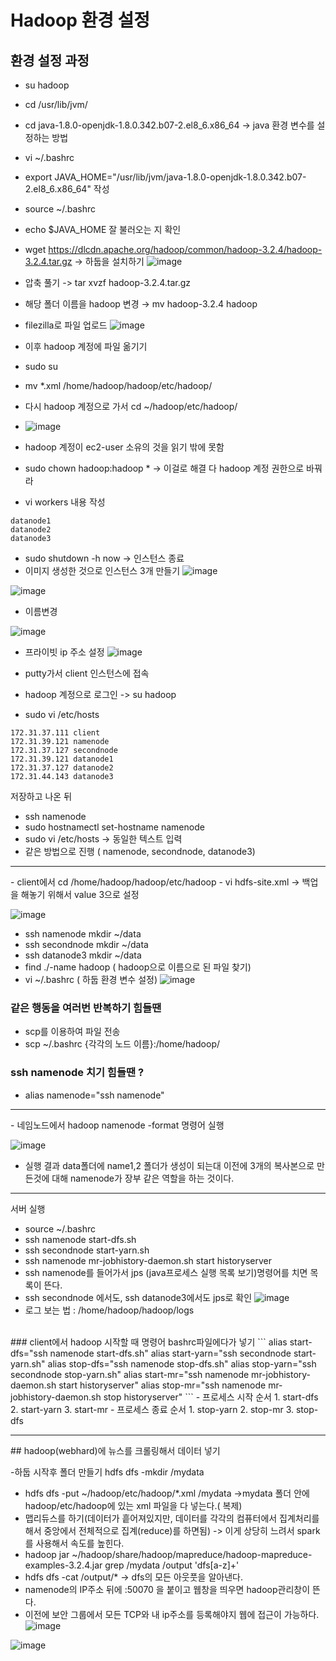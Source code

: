 ﻿# Hadoop 환경 설정

## 환경 설정 과정

- su hadoop
- cd /usr/lib/jvm/
- cd java-1.8.0-openjdk-1.8.0.342.b07-2.el8_6.x86_64 -> java 환경 변수를 설정하는 방법
- vi ~/.bashrc
- export JAVA_HOME="/usr/lib/jvm/java-1.8.0-openjdk-1.8.0.342.b07-2.el8_6.x86_64"  작성
- source ~/.bashrc
- echo $JAVA_HOME 잘 불러오는 지 확인
- wget https://dlcdn.apache.org/hadoop/common/hadoop-3.2.4/hadoop-3.2.4.tar.gz -> 하둡을 설치하기
![image](https://user-images.githubusercontent.com/85923524/186042239-d595d2bb-9528-4cd8-8619-349f331a20fa.png)

- 압축 풀기 -> tar xvzf hadoop-3.2.4.tar.gz
- 해당 폴더 이름을 hadoop 변경 → mv hadoop-3.2.4 hadoop
-  filezilla로 파일 업로드
![image](https://user-images.githubusercontent.com/85923524/186043597-c1a1ee5b-1215-469e-b83f-08fd2c8d2c91.png)

-  이후 hadoop 계정에 파일 옮기기
- sudo su
-  mv *.xml /home/hadoop/hadoop/etc/hadoop/
- 다시 hadoop 계정으로 가서 cd ~/hadoop/etc/hadoop/
- ![image](https://user-images.githubusercontent.com/85923524/186044149-a3b18a4e-fbc4-495c-8800-f78f1d35bc81.png)

- hadoop 계정이 ec2-user 소유의 것을 읽기 밖에 못함
-  sudo chown hadoop:hadoop * -> 이걸로 해결 다 hadoop 계정 권한으로 바꿔라
- vi workers 내용 작성
```
datanode1
datanode2
datanode3
```
- sudo shutdown -h now -> 인스턴스 종료
-  이미지 생성한 것으로 인스턴스 3개 만들기
![image](https://user-images.githubusercontent.com/85923524/186046514-be200261-b6c6-4e8e-b4aa-3d0e8de55e95.png)

![image](https://user-images.githubusercontent.com/85923524/186046601-eb0d2245-78d2-41ee-9cf1-cc0518c0388e.png)
-  이름변경

![image](https://user-images.githubusercontent.com/85923524/186047051-2fab57c0-d7a7-4c58-b671-f44a6c2d2555.png)
- 프라이빗 ip 주소 설정
![image](https://user-images.githubusercontent.com/85923524/186047011-9b23a9d1-2ca9-4fc0-a91d-8ab69977b3f5.png)

- putty가서  client 인스턴스에 접속 
- hadoop 계정으로 로그인 -> su hadoop 
- sudo vi /etc/hosts
```
172.31.37.111 client
172.31.39.121 namenode
172.31.37.127 secondnode
172.31.39.121 datanode1
172.31.37.127 datanode2
172.31.44.143 datanode3
```
저장하고 나온 뒤 

- ssh namenode 
- sudo hostnamectl set-hostname namenode
- sudo vi /etc/hosts -> 동일한 텍스트 입력
- 같은 방법으로 진행 ( namenode, secondnode, datanode3)
<hr/>
- client에서 cd /home/hadoop/hadoop/etc/hadoop
- vi hdfs-site.xml -> 백업을 해놓기 위해서 value 3으로 설정

![image](https://user-images.githubusercontent.com/85923524/186053336-8a04b953-408a-4d17-9152-b59c1efde8fe.png)

- ssh namenode mkdir ~/data
- ssh secondnode mkdir ~/data
- ssh datanode3 mkdir ~/data
- find ./-name hadoop ( hadoop으로 이름으로 된 파일 찾기)
- vi ~/.bashrc ( 하둡 환경 변수 설정)
![image](https://user-images.githubusercontent.com/85923524/186054261-053085f0-8102-4f90-b898-17e02b473673.png)
### 같은 행동을 여러번 반복하기 힘들땐 
- scp를 이용하여 파일 전송
- scp ~/.bashrc {각각의 노드 이름}:/home/hadoop/
### ssh namenode 치기 힘들땐 ?
- alias namenode="ssh namenode"
<hr/>
- 네임노드에서  hadoop namenode -format 명령어 실행   

![image](https://user-images.githubusercontent.com/85923524/186055478-73b8c5d3-2592-4ca9-b833-1e42ec322a22.png)

- 실행 결과 data폴더에 name1,2 폴더가 생성이 되는대 이전에 3개의 복사본으로 만든것에 대해 namenode가 장부 같은 역할을 하는 것이다.

<hr/>

서버 실행
- source ~/.bashrc
- ssh namenode start-dfs.sh
- ssh secondnode start-yarn.sh
- ssh namenode mr-jobhistory-daemon.sh start historyserver
- ssh namenode를 들어가서 jps (java프로세스 실행 목록 보기)명령어를 치면 목록이 뜬다.
- ssh secondnode 에서도, ssh datanode3에서도 jps로 확인 
![image](https://user-images.githubusercontent.com/85923524/186057105-e82cfd7a-521c-48d7-b47b-188a54a38256.png)
- 로그 보는 법 : /home/hadoop/hadoop/logs
<br/>
### client에서 hadoop 시작할 때 명령어 bashrc파일에다가 넣기
```
alias start-dfs="ssh namenode start-dfs.sh"
alias start-yarn="ssh secondnode start-yarn.sh"
alias stop-dfs="ssh namenode stop-dfs.sh"
alias stop-yarn="ssh secondnode stop-yarn.sh"
alias start-mr="ssh namenode mr-jobhistory-daemon.sh start historyserver"
alias stop-mr="ssh namenode mr-jobhistory-daemon.sh stop historyserver"
```
- 프로세스 시작 순서
	1. start-dfs
	2. start-yarn
	3. start-mr
- 프로세스 종료 순서
	1. stop-yarn
	2. stop-mr
	3. stop-dfs
<hr/>
## hadoop(webhard)에 뉴스를 크롤링해서 데이터 넣기

-하둡 시작후 폴더 만들기 hdfs dfs -mkdir /mydata
- hdfs dfs -put ~/hadoop/etc/hadoop/*.xml /mydata ->mydata 폴더 안에 hadoop/etc/hadoop에 있는 xml 파일을 다 넣는다.( 복제) 
-  맵리듀스를 하기(데이터가 흩어져있지만, 데이터를 각각의 컴퓨터에서 집계처리를 해서 중앙에서 전체적으로 집계(reduce)를 하면됨) -> 이게 상당히 느려서 spark를 사용해서 속도를 높힌다.
- hadoop jar ~/hadoop/share/hadoop/mapreduce/hadoop-mapreduce-examples-3.2.4.jar grep /mydata /output 'dfs[a-z]+'
- hdfs dfs -cat /output/* -> dfs의 모든 아웃풋을 알아낸다.
- namenode의 IP주소 뒤에 :50070 을 붙이고 웹창을 띄우면 hadoop관리창이 뜬다.
-  이전에 보안 그룹에서 모든 TCP와 내 ip주소를 등록해야지 웹에 접근이 가능하다.
![image](https://user-images.githubusercontent.com/85923524/186116271-e4c6b75d-57b2-4458-abd9-2aee13e44cfd.png)

![image](https://user-images.githubusercontent.com/85923524/186116806-87df33b3-039e-4e90-85f6-84b06dcd8212.png)
